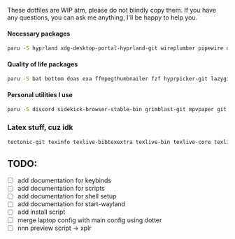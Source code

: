 These dotfiles are WIP atm, please do not blindly copy them. If you have any questions, you can ask me anything, I'll be happy to help you.

#### Necessary packages
```sh
paru -S hyprland xdg-desktop-portal-hyprland-git wireplumber pipewire qt5-wayland qt6-wayland polkit-gnome playerctl slurp wl-clipboard libsixel pamixer networkmanager
```

#### Quality of life packages
```sh
paru -S bat bottom doas exa ffmpegthumbnailer fzf hyprpicker-git lazygit mlocate mpDris2 nautilus nsxiv pavucontrol swappy starship wev zoxide zsh ffmpeg
```

#### Personal utilities I use
```sh
paru -S discord sidekick-browser-stable-bin grimblast-git mpvpaper git mako mpv socat neovim rofi spotify-player alacritty-sixel wezterm wf-recorder zathura zathura-pdf-mupdf phocus-gtk-theme-git ttf-blex-nerd-font-git xplr
```

### Latex stuff, cuz idk
```sh
tectonic-git texinfo texlive-bibtexextra texlive-bin texlive-core texlive-fontsextra texlive-formatsextra texlive-latexextra texlive-pictures texlive-science 
```

## TODO: 
- [ ] add documentation for keybinds
- [ ] add documentation for scripts
- [ ] add documentation for shell setup
- [ ] add documentation for start-wayland
- [ ] add install script
- [ ] merge laptop config with main config using dotter
- [ ] nnn preview script -> xplr
